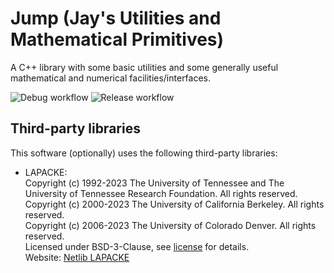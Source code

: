# Jump (Jay's Utilities and Mathematical Primitives)

A C++ library with some basic utilities and some generally useful mathematical
and numerical facilities/interfaces.

![Debug workflow](https://github.com/unadkat/jump/actions/workflows/debug.yml/badge.svg)
![Release workflow](https://github.com/unadkat/jump/actions/workflows/release.yml/badge.svg)

## Third-party libraries

This software (optionally) uses the following third-party libraries:
- LAPACKE:  
    Copyright (c) 1992-2023 The University of Tennessee and The University of Tennessee Research Foundation.  All rights reserved.  
    Copyright (c) 2000-2023 The University of California Berkeley. All rights reserved.  
    Copyright (c) 2006-2023 The University of Colorado Denver.  All rights reserved.  
    Licensed under BSD-3-Clause, see [license](third-party/LICENSE.BSD-3-Clause) for details.  
    Website: [Netlib LAPACKE](https://www.netlib.org/lapack/lapacke)
